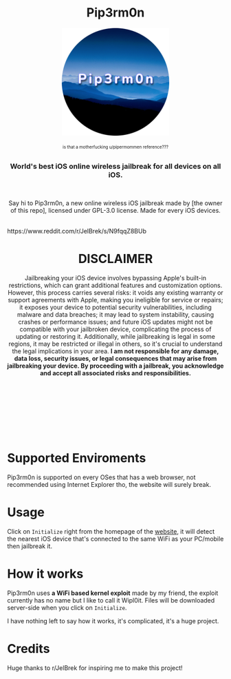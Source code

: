 <h1 align="center">Pip3rm0n </h1> 

<p align="center">
  <img src="Pip3rm0n.png" width=250 />
</p>
<p align="center"><sub><sup>is that a motherfucking u/pipermommen reference???</sup></sub></p>

<h3 align="center">World's best iOS online wireless jailbreak for all devices on all iOS.</h3>
<br>

<p align="center">Say hi to Pip3rm0n, a new online wireless iOS jailbreak made by [the owner of this repo], licensed under GPL-3.0 license. Made for every iOS devices.</p>
<br>
  https://www.reddit.com/r/JelBrek/s/N9fqqZ8BUb

<h1 align="center">DISCLAIMER</h1>

<p align="center">Jailbreaking your iOS device involves bypassing Apple's built-in restrictions, which can grant additional features and customization options. However, this process carries several risks: it voids any existing warranty or support agreements with Apple, making you ineligible for service or repairs; it exposes your device to potential security vulnerabilities, including malware and data breaches; it may lead to system instability, causing crashes or performance issues; and future iOS updates might not be compatible with your jailbroken device, complicating the process of updating or restoring it. Additionally, while jailbreaking is legal in some regions, it may be restricted or illegal in others, so it's crucial to understand the legal implications in your area. <b>I am not responsible for any damage, data loss, security issues, or legal consequences that may arise from jailbreaking your device. By proceeding with a jailbreak, you acknowledge and accept all associated risks and responsibilities.</b></p>
<br>
<br>
<br>
<br>
<br>
<br>
<br>

# Supported Enviroments
Pip3rm0n is supported on every OSes that has a web browser, not recommended using Internet Explorer tho, the website will surely break.

# Usage
Click on `Initialize` right from the homepage of the [website](https://winaviation.github.io/Pip3rm0n), it will detect the nearest iOS device that's connected to the same WiFi as your PC/mobile then jailbreak it.

# How it works
Pip3rm0n uses **a WiFi based kernel exploit** made by my friend, the exploit currently has no name but I like to call it Wipl0it.
Files will be downloaded server-side when you click on `Initialize`.

I have nothing left to say how it works, it's complicated, it's a huge project.

# Credits
Huge thanks to r/JelBrek for inspiring me to make this project!
